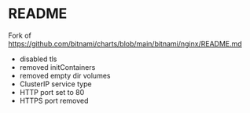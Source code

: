 # README

Fork of https://github.com/bitnami/charts/blob/main/bitnami/nginx/README.md

- disabled tls
- removed initContainers
- removed empty dir volumes
- ClusterIP service type
- HTTP port set to 80
- HTTPS port removed
